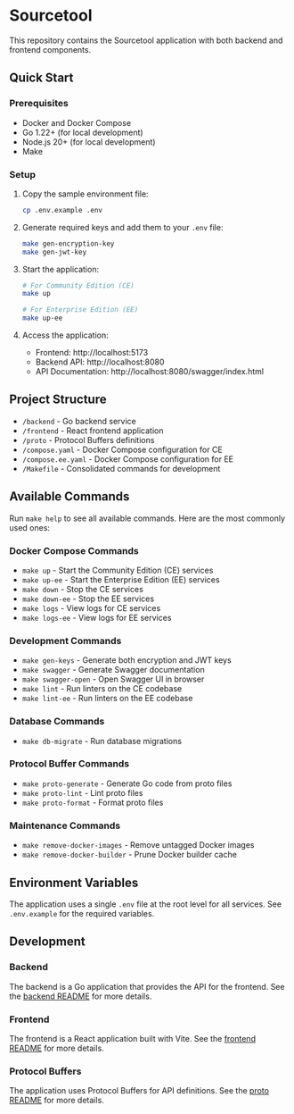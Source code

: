 # Sourcetool

This repository contains the Sourcetool application with both backend and frontend components.

## Quick Start

### Prerequisites

- Docker and Docker Compose
- Go 1.22+ (for local development)
- Node.js 20+ (for local development)
- Make

### Setup

1. Copy the sample environment file:
   ```bash
   cp .env.example .env
   ```

2. Generate required keys and add them to your `.env` file:
   ```bash
   make gen-encryption-key
   make gen-jwt-key
   ```

3. Start the application:
   ```bash
   # For Community Edition (CE)
   make up
   
   # For Enterprise Edition (EE)
   make up-ee
   ```

4. Access the application:
   - Frontend: http://localhost:5173
   - Backend API: http://localhost:8080
   - API Documentation: http://localhost:8080/swagger/index.html

## Project Structure

- `/backend` - Go backend service
- `/frontend` - React frontend application
- `/proto` - Protocol Buffers definitions
- `/compose.yaml` - Docker Compose configuration for CE
- `/compose.ee.yaml` - Docker Compose configuration for EE
- `/Makefile` - Consolidated commands for development

## Available Commands

Run `make help` to see all available commands. Here are the most commonly used ones:

### Docker Compose Commands

- `make up` - Start the Community Edition (CE) services
- `make up-ee` - Start the Enterprise Edition (EE) services
- `make down` - Stop the CE services
- `make down-ee` - Stop the EE services
- `make logs` - View logs for CE services
- `make logs-ee` - View logs for EE services

### Development Commands

- `make gen-keys` - Generate both encryption and JWT keys
- `make swagger` - Generate Swagger documentation
- `make swagger-open` - Open Swagger UI in browser
- `make lint` - Run linters on the CE codebase
- `make lint-ee` - Run linters on the EE codebase

### Database Commands

- `make db-migrate` - Run database migrations

### Protocol Buffer Commands

- `make proto-generate` - Generate Go code from proto files
- `make proto-lint` - Lint proto files
- `make proto-format` - Format proto files

### Maintenance Commands

- `make remove-docker-images` - Remove untagged Docker images
- `make remove-docker-builder` - Prune Docker builder cache

## Environment Variables

The application uses a single `.env` file at the root level for all services. See `.env.example` for the required variables.

## Development

### Backend

The backend is a Go application that provides the API for the frontend. See the [backend README](backend/README.md) for more details.

### Frontend

The frontend is a React application built with Vite. See the [frontend README](frontend/README.md) for more details.

### Protocol Buffers

The application uses Protocol Buffers for API definitions. See the [proto README](proto/README.md) for more details.
